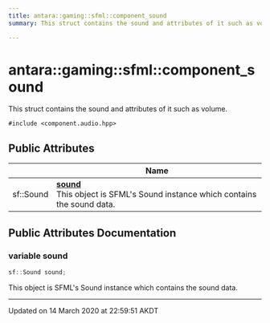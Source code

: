 ```yaml
---
title: antara::gaming::sfml::component_sound
summary: This struct contains the sound and attributes of it such as volume.  

---
```


# antara::gaming::sfml::component_sound




This struct contains the sound and attributes of it such as volume. 

`#include <component.audio.hpp>`











## Public Attributes

|                | Name           |
| -------------- | -------------- |
| sf::Sound | **[sound](Classes/structantara_1_1gaming_1_1sfml_1_1component__sound.md#variable-sound)** <br>This object is SFML's Sound instance which contains the sound data.  |












## Public Attributes Documentation

### variable sound

```cpp
sf::Sound sound;
```

This object is SFML's Sound instance which contains the sound data. 































-------------------------------

Updated on 14 March 2020 at 22:59:51 AKDT